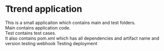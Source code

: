 # Ttrend application

This is a small applicaiton which contains main and test folders.  
Main contains application code.  
Test contains test cases.  
It also contains pom.xml which has all dependencies and artifact name and version
testing webhook
Testing deployment
